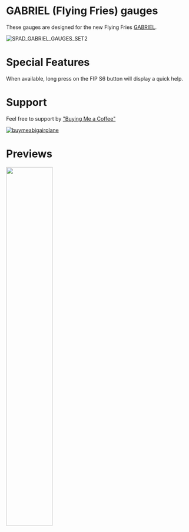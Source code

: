 # GABRIEL (Flying Fries) gauges

These gauges are designed for the new Flying Fries [GABRIEL](https://flyingfries.com/products/gabriel).

![SPAD_GABRIEL_GAUGES_SET2](https://github.com/user-attachments/assets/dcfb8af5-1923-41c5-a46e-c88d645ad46c)

# Special Features

When available, long press on the FIP S6 button will display a quick help.

# Support

Feel free to support by ["Buying Me a Coffee" ](https://buymeacoffee.com/1l2p)

[![buymeabigairplane](https://github.com/1l2p-dev/spad-fip-gauges/assets/26790042/db47cd19-976c-4e12-ae8c-80bd245a558b)](https://buymeacoffee.com/1l2p)

# Previews

<img src="https://github.com/user-attachments/assets/34c9c7c8-8d00-4a9a-964c-847489dd40a6" width="50%">
